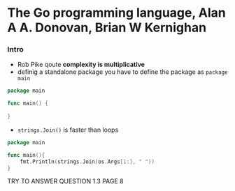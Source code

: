 # The Go programming language, Alan A A. Donovan, Brian W Kernighan


### Intro
- Rob Pike qoute **complexity is multiplicative**
- definig a standalone package you have to define the package as `package main`

```go
package main

func main() {
    
}
```

- `strings.Join()` is faster than loops
```go
package main 

func main(){
    fmt.Println(strings.Join(os.Args[1:], " "))
}

```

TRY TO ANSWER QUESTION 1.3 PAGE 8

